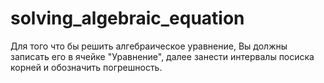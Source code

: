 # solving_algebraic_equation
Для того что бы решить алгебраическое уравнение, Вы должны записать его в ячейке "Уравнение", далее занести интервалы посиска корней и обозначить погрешность.
